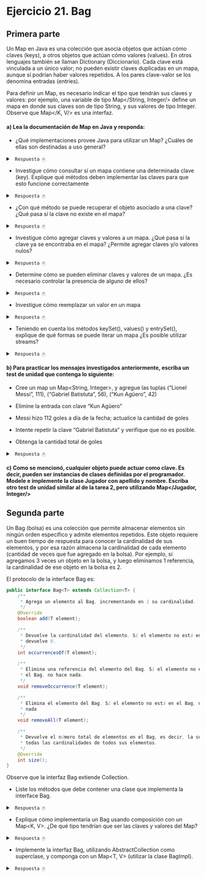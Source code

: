 # Ejercicio 21. Bag

## Primera parte

Un Map en Java es una colección que asocia objetos que actúan cómo claves (keys), a otros objetos que actúan cómo valores (values). En otros lenguajes también se llaman Dictionary (Diccionario). Cada clave está vinculada a un único valor; no pueden existir claves duplicadas en un mapa, aunque sí podrían haber valores repetidos. A los pares clave-valor se los denomina entradas (entries).

Para definir un Map, es necesario indicar el tipo que tendrán sus claves y valores: por ejemplo, una variable de tipo Map</String, Integer/> define un mapa en donde sus claves son de tipo String, y sus valores de tipo Integer. Observe que Map</K, V/> es una interfaz.


#### a) Lea la documentación de Map en Java y responda:

* ¿Qué implementaciones provee Java para utilizar un Map? ¿Cuáles de ellas son destinadas a uso general?

<details><summary> <code> Respuesta 🖱 </code></summary><br>

Java provee varias implementaciones de la interfaz `Map`, cada una con características y comportamientos distintos. Las implementaciones más comunes son:

1. **`HashMap<K, V>`**:
   - Implementación basada en una tabla hash.
   - No garantiza el orden de los elementos.
   - Es eficiente para la mayoría de las operaciones (insertar, eliminar, buscar) con un tiempo promedio de O(1).
   - **Uso general**.

2. **`TreeMap<K, V>`**:
   - Implementación basada en un árbol rojo-negro.
   - Mantiene las claves ordenadas según su orden natural o un comparador proporcionado.
   - Las operaciones básicas tienen un tiempo de O(log n).
   - **Uso general** cuando se necesita un orden de las claves.

3. **`LinkedHashMap<K, V>`**:
   - Implementación basada en una tabla hash, pero que mantiene el orden de inserción de las claves.
   - Es una opción cuando se necesita mantener el orden de inserción o el orden de acceso (si se configura para hacerlo).
   - **Uso general**.

4. **`Hashtable<K, V>`**:
   - Una implementación más antigua de `Map` (ha sido reemplazada en gran parte por `HashMap`).
   - Es sincrónica, lo que significa que es adecuada para aplicaciones multihilo, aunque generalmente no se recomienda por sus problemas de rendimiento.
   - No permite claves ni valores nulos.
   - **Obsoleta en muchos casos**.

5. **`ConcurrentHashMap<K, V>`**:
   - Similar a `Hashtable`, pero con un enfoque más eficiente para escenarios concurrentes.
   - Permite un alto rendimiento en situaciones multihilo al dividir el mapa en segmentos.

------------------------

</details>

* Investigue cómo consultar sí un mapa contiene una determinada clave (key). Explique qué métodos deben implementar las claves para que esto funcione correctamente

<details><summary> <code> Respuesta 🖱 </code></summary><br>

Para consultar si un mapa contiene una determinada clave, se puede usar el método `containsKey(Object key)`, que devuelve `true` si la clave está presente en el mapa.

**Ejemplo**:
```java
Map<String, Integer> map = new HashMap<>();
map.put("clave1", 10);
map.put("clave2", 20);

boolean tieneClave = map.containsKey("clave1");  // Devuelve true
boolean tieneClaveInexistente = map.containsKey("claveInexistente");  // Devuelve false
```

**Métodos que deben implementar las claves**:
Para que el método `containsKey` funcione correctamente, las claves deben implementar adecuadamente los métodos `equals(Object)` y `hashCode()`. Esto se debe a que `HashMap` y otras implementaciones basadas en tablas hash dependen de estas dos funciones para comparar las claves y verificar su existencia. En el caso de `TreeMap`, se necesita que las claves implementen `Comparable` (o se les proporcione un `Comparator`) para poder ordenarlas correctamente.

------------------------

</details>

* ¿Con qué método se puede recuperar el objeto asociado a una clave? ¿Qué pasa sí la clave no existe en el mapa?

<details><summary> <code> Respuesta 🖱 </code></summary><br>

Para recuperar el valor asociado a una clave en el mapa, se utiliza el método `get(Object key)`. Si la clave no existe, devuelve `null`.

**Ejemplo**:
```java
Integer valor = map.get("clave1");  // Devuelve 10
Integer valorInexistente = map.get("claveInexistente");  // Devuelve null
```

Si la clave no existe en el mapa, `get` devuelve `null`, por lo que es importante verificar si la clave está presente usando `containsKey` antes de intentar recuperar un valor si se desea evitar `null`.

------------------------

</details>

* Investigue cómo agregar claves y valores a un mapa. ¿Qué pasa sí la clave ya se encontraba en el mapa? ¿Permite agregar claves y/o valores nulos? 

<details><summary> <code> Respuesta 🖱 </code></summary><br>

Para agregar una clave y su valor asociado a un mapa, se usa el método `put(K key, V value)`.

**Comportamiento cuando la clave ya existe**:
- Si la clave ya está en el mapa, el valor previamente asociado a esa clave se reemplaza por el nuevo valor.
- Si la clave no existe, se agrega una nueva entrada.

**Ejemplo**:
```java
map.put("clave1", 10);  // Se agrega la clave "clave1" con valor 10
map.put("clave1", 20);  // Se reemplaza el valor asociado con "clave1" por 20
```

**¿Permite agregar claves y valores nulos?**
- `HashMap` permite claves y valores `null`, aunque solo puede haber una clave `null` en el mapa.
- `Hashtable` no permite claves ni valores `null`.

------------------------

</details>

* Determine cómo se pueden eliminar claves y valores de un mapa. ¿Es necesario controlar la presencia de alguno de ellos?

<details><summary> <code> Respuesta 🖱 </code></summary><br>

Para eliminar una clave y su valor asociado, se usa el método `remove(Object key)`.

**Ejemplo**:
```java
map.remove("clave1");  // Elimina la clave "clave1" y su valor asociado
```

No es necesario verificar si la clave está presente antes de usar `remove`, ya que el método simplemente no hace nada si la clave no está presente.

------------------------

</details>

* Investigue cómo reemplazar un valor en un mapa

<details><summary> <code> Respuesta 🖱 </code></summary><br>

Para reemplazar el valor asociado a una clave, se puede usar el método `replace(K key, V value)`.

**Ejemplo**:
```java
map.replace("clave1", 30);  // Reemplaza el valor asociado a "clave1" por 30
```

**Nota**: El método `replace` solo reemplaza el valor si la clave ya existe en el mapa. Si la clave no está presente, el método no realiza ningún cambio.

------------------------

</details>

* Teniendo en cuenta los métodos keySet(), values() y entrySet(), explique de qué formas se puede iterar un mapa ¿Es posible utilizar streams?

<details><summary> <code> Respuesta 🖱 </code></summary><br>

Para iterar sobre un mapa, se pueden usar los métodos `keySet()`, `values()`, y `entrySet()`.

1. **`keySet()`**: Devuelve un conjunto de todas las claves del mapa.
   ```java
   for (String clave : map.keySet()) {
       System.out.println(clave);
   }
   ```

2. **`values()`**: Devuelve una colección de todos los valores del mapa.
   ```java
   for (Integer valor : map.values()) {
       System.out.println(valor);
   }
   ```

3. **`entrySet()`**: Devuelve un conjunto de pares clave-valor.
   ```java
   for (Map.Entry<String, Integer> entry : map.entrySet()) {
       System.out.println(entry.getKey() + " = " + entry.getValue());
   }
   ```

**¿Es posible usar streams?**
Sí, es posible usar streams para iterar y realizar operaciones sobre un mapa. Por ejemplo:
```java
map.entrySet().stream()
   .filter(entry -> entry.getValue() > 10)
   .forEach(entry -> System.out.println(entry.getKey() + " = " + entry.getValue()));
```

Esto utiliza la API de Streams de Java para filtrar y procesar entradas en un mapa de manera funcional.

------------------------

</details>

#### b) Para practicar los mensajes investigados anteriormente, escriba un test de unidad que contenga lo siguiente:

* Cree un map un Map<String, Integer>, y agregue las tuplas (“Lionel Messi”, 111), (“Gabriel Batistuta”, 56), (“Kun Agüero”, 42)

* Elimine la entrada con clave “Kun Agüero” 

* Messi hizo 112 goles a día de la fecha; actualice la cantidad de goles 

* Intente repetir la clave “Gabriel Batistuta” y verifique que no es posible.

* Obtenga la cantidad total de goles 

<details><summary> <code> Respuesta 🖱 </code></summary><br>

~~~java
import org.junit.jupiter.api.BeforeEach;
import org.junit.jupiter.api.Test;

import static org.junit.jupiter.api.Assertions.*;

import java.util.Map;
import java.util.HashMap;

public class GolesMapTest {

    private Map<String, Integer> jugadores;

    // creamos el mapa jugadores e insertamos las tuplas pedidas
    @BeforeEach
    public void setUp() {
        // Inicializar el mapa antes de cada prueba
        jugadores = new HashMap<>();
        jugadores.put("Lionel Messi", 111);
        jugadores.put("Gabriel Batistuta", 56);
        jugadores.put("Kun Agüero", 42);
    }

    // Usamos .remove() para eliminar la entrada de "Kun Agüero" y verificamos.
    @Test
    public void testEliminarJugador() {
        // Eliminar la entrada con clave "Kun Agüero"
        jugadores.remove("Kun Agüero");
        
        // Verificar que "Kun Agüero" ya no está en el mapa
        assertFalse(jugadores.containsKey("Kun Agüero"));
    }

    // Usamos put("Lionel Messi", 112) para actualizar el valor de goles de Messi y verificamos.
    @Test
    public void testActualizarGolesMessi() {
        // Actualizar la cantidad de goles de Messi
        jugadores.put("Lionel Messi", 112);
        
        // Verificar que el valor de goles de Messi ha sido actualizado
        assertEquals(112, jugadores.get("Lionel Messi"));
    }

    /*Intentamos agregar una nueva entrada con la misma clave "Gabriel Batistuta" pero con un valor 
     * diferente (60) y verificamos.*/
    @Test
    public void testRepetirClaveGabrielBatistuta() {
        // Intentar agregar una entrada con la misma clave "Gabriel Batistuta"
        jugadores.put("Gabriel Batistuta", 60); // Reemplaza el valor original
        
        // Verificar que el valor ha sido reemplazado y que no hay duplicados
        assertEquals(60, jugadores.get("Gabriel Batistuta"));
    }

    /*Calculamos la suma total de los valores del mapa utilizando values() y un stream y verificamos*/
    @Test
    public void testCalcularTotalGoles() {
        // Calcular el total de goles (suma de los valores)
        int totalGoles = jugadores.values().stream().mapToInt(Integer::intValue).sum();
        
        // Verificar que el total de goles es correcto
        assertEquals(112 + 56 + 42, totalGoles);
    }
}
~~~
------------------------

</details>

#### c) Como se mencionó, cualquier objeto puede actuar como clave. Es decir, pueden ser instancias de clases definidas por el programador. Modele e implemente la clase Jugador con apellido y nombre. Escriba otro test de unidad similar al de la tarea 2, pero utilizando  Map</Jugador, Integer/>


## Segunda parte

Un Bag (bolsa) es una colección que permite almacenar elementos sin ningún orden específico y admite elementos repetidos. Este objeto requiere un buen tiempo de respuesta para conocer la cardinalidad de sus elementos, y por esa razón almacena la cardinalidad de cada elemento (cantidad de veces que fue agregado en la bolsa). Por ejemplo, sí agregamos 3 veces un objeto en la bolsa, y luego eliminamos 1 referencia, la cardinalidad de ese objeto en la bolsa es 2.

El protocolo de la interface Bag<T> es:

~~~java
public interface Bag<T> extends Collection<T> {
    /**
     * Agrega un elemento al Bag, incrementando en 1 su cardinalidad.
     */
    @Override
    boolean add(T element);

    /**
     * Devuelve la cardinalidad del elemento. Sí el elemento no está en el Bag,            
     * devuelve 0.
     */
    int occurrencesOf(T element);

    /**
     * Elimina una referencia del elemento del Bag. Sí el elemento no está en 
     * el Bag, no hace nada.
     */
    void removeOccurrence(T element);

    /**
     * Elimina el elemento del Bag. Sí el elemento no está en el Bag, no hace
     * nada
     */
    void removeAll(T element);

    /**
     * Devuelve el número total de elementos en el Bag, es decir, la suma de
     * todas las cardinalidades de todos sus elementos.
     */
    @Override
    int size();
}
~~~

Observe que la interfaz Bag<T> extiende Collection<T>. 


* Liste los métodos que debe contener una clase que implementa la interface Bag<T>.

<details><summary> <code> Respuesta 🖱 </code></summary><br>

Una clase que implemente la interfaz `Bag<T>` debe contener los siguientes métodos:

1. **`boolean add(T element)`**:
   - Agrega un elemento al Bag e incrementa en 1 su cardinalidad.

2. **`int occurrencesOf(T element)`**:
   - Devuelve la cardinalidad del elemento, es decir, el número de veces que el elemento está presente en el Bag. Si el elemento no está en el Bag, devuelve 0.

3. **`void removeOccurrence(T element)`**:
   - Elimina una referencia del elemento del Bag, es decir, decrementa su cardinalidad en 1. Si el elemento no está presente en el Bag, no hace nada.

4. **`void removeAll(T element)`**:
   - Elimina todas las referencias de un elemento en el Bag, es decir, pone su cardinalidad a 0. Si el elemento no está presente, no hace nada.

5. **`int size()`**:
   - Devuelve el número total de elementos en el Bag, es decir, la suma de las cardinalidades de todos los elementos.

------------------------

</details>

* Explique cómo implementaría un Bag<T> usando composición con un Map<K, V>. ¿De qué tipo tendrían que ser las claves y valores del Map?

<details><summary> <code> Respuesta 🖱 </code></summary><br>

La implementación de un `Bag<T>` usando composición con un `Map<K, V>` es una opción adecuada para gestionar las cardinalidades de los elementos, porque podemos almacenar el elemento como clave (`K`) y su cantidad (cardinalidad) como valor (`V`).

- Las **claves** del `Map` deben ser del tipo `T` (el tipo de los elementos que queremos almacenar en el Bag).
- Los **valores** del `Map` deben ser del tipo `Integer`, que representará la cantidad de veces que un elemento está presente en el Bag (su cardinalidad).

¿Cómo funciona?

- El **elemento** (`T`) es la clave.
- La **cardinalidad** (número de veces que aparece) es el valor (`Integer`).
- Al agregar un elemento al Bag, incrementamos el valor asociado a esa clave (la cardinalidad).
- Al eliminar una ocurrencia de un elemento, decrementamos el valor asociado a la clave.
- Cuando eliminamos todas las ocurrencias de un elemento, removemos la clave del `Map`.

------------------------

</details>

* Implemente la interfaz Bag<T>, utilizando AbstractCollection<T> como superclase, y componga con un Map<T, V> (utilizar la clase BagImpl).

<details><summary> <code> Respuesta 🖱 </code></summary><br>

```java
import java.util.AbstractCollection;
import java.util.HashMap;
import java.util.Iterator;
import java.util.Map;

public class BagImpl<T> extends AbstractCollection<T> implements Bag<T> {

    // Mapa que mantiene las cardinalidades de los elementos
    private Map<T, Integer> map;

    /*Usamos un HashMap<T, Integer> llamado map, donde las claves son los elementos (T) y los valores son las cardinalidades de esos elementos (Integer).*/
    public BagImpl() {
        map = new HashMap<>();
    }

    /*Si el elemento ya existe en el map, incrementamos su valor (la cardinalidad).
      Si el elemento no existe, lo agregamos con una cardinalidad de 1.*/
    @Override
    public boolean add(T element) {
        map.put(element, map.getOrDefault(element, 0) + 1);
        return true;  // Siempre se agrega correctamente
    }

    /*Devolvemos el valor asociado a la clave del elemento. Si no está en el map, devolvemos 0 (usando getOrDefault)*/
    @Override
    public int occurrencesOf(T element) {
        return map.getOrDefault(element, 0);
    }

    /*Si el elemento está en el map, decrementamos su cardinalidad. Si la cardinalidad llega a 0, eliminamos la clave del map.*/
    @Override
    public void removeOccurrence(T element) {
        if (map.containsKey(element)) {
            int count = map.get(element);
            if (count > 1) {
                map.put(element, count - 1);  // Decrementamos la cardinalidad
            } else {
                map.remove(element);  // Si la cardinalidad es 1, lo eliminamos
            }
        }
    }

    /*Eliminamos la clave y su valor del map.*/
    @Override
    public void removeAll(T element) {
        map.remove(element);  // Elimina todas las ocurrencias de este elemento
    }

    /*Iteramos sobre los valores del map (las cardinalidades) y sumamos todas las cantidades para obtener el tamaño total del Bag.*/
    @Override
    public int size() {
        int totalSize = 0;
        for (int count : map.values()) {
            totalSize += count;  // Suma las cardinalidades de todos los elementos
        }
        return totalSize;
    }

    /*Implementamos un iterador para recorrer los elementos del Bag. El iterador repite el mismo elemento según la cantidad de veces que aparece en el map.*/
    @Override
    public Iterator<T> iterator() {
        return new Iterator<T>() {
            private Iterator<Map.Entry<T, Integer>> mapIterator = map.entrySet().iterator();
            private T currentElement = null;
            private int occurrencesLeft = 0;

            @Override
            public boolean hasNext() {
                return mapIterator.hasNext() || occurrencesLeft > 0;
            }

            @Override
            public T next() {
                if (occurrencesLeft == 0) {
                    Map.Entry<T, Integer> entry = mapIterator.next();
                    currentElement = entry.getKey();
                    occurrencesLeft = entry.getValue();
                }
                occurrencesLeft--;
                return currentElement;
            }
        };
    }
}
```
------------------------

</details>